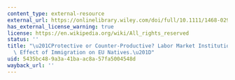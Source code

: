 ```yaml
---
content_type: external-resource
external_url: https://onlinelibrary.wiley.com/doi/full/10.1111/1468-0297.00136
has_external_license_warning: true
license: https://en.wikipedia.org/wiki/All_rights_reserved
status: ''
title: "\u201CProtective or Counter-Productive? Labor Market Institutions and the\
  \ Effect of Immigration on EU Natives.\u201D"
uid: 5435bc48-9a3a-41ba-ac8a-57fa5004548d
wayback_url: ''
---
```

